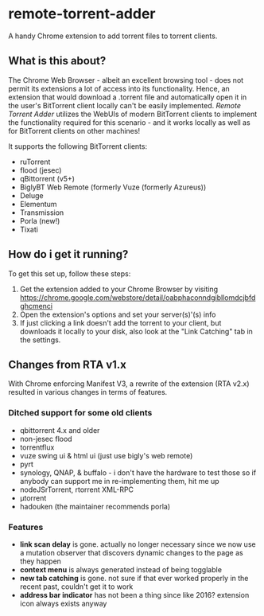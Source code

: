 # remote-torrent-adder

A handy Chrome extension to add torrent files to torrent clients.

## What is this about?

The Chrome Web Browser - albeit an excellent browsing tool - does not permit its extensions a lot of access into its functionality. Hence, an extension that would download a .torrent file and automatically open it in the user's BitTorrent client locally can't be easily implemented. *Remote Torrent Adder* utilizes the WebUIs of modern BitTorrent clients to implement the functionality required for this scenario - and it works locally as well as for BitTorrent clients on other machines!

It supports the following BitTorrent clients:

- ruTorrent
- flood (jesec)
- qBittorrent (v5+)
- BiglyBT Web Remote (formerly Vuze (formerly Azureus))
- Deluge
- Elementum
- Transmission
- Porla (new!)
- Tixati

## How do i get it running?

To get this set up, follow these steps:

1. Get the extension added to your Chrome Browser by visiting <https://chrome.google.com/webstore/detail/oabphaconndgibllomdcjbfdghcmenci>
2. Open the extension's options and set your server(s)'(s) info
3. If just clicking a link doesn't add the torrent to your client, but downloads it locally to your disk, also look at the "Link Catching" tab in the settings.

## Changes from RTA v1.x

With Chrome enforcing Manifest V3, a rewrite of the extension (RTA v2.x) resulted in various changes in terms of features.

### Ditched support for some old clients

- qbittorrent 4.x and older
- non-jesec flood
- torrentflux
- vuze swing ui & html ui (just use bigly's web remote)
- pyrt
- synology, QNAP, & buffalo - i don't have the hardware to test those so if anybody can support me in re-implementing them, hit me up
- nodeJSrTorrent, rtorrent XML-RPC
- µtorrent
- hadouken (the maintainer recommends porla)

### Features

- **link scan delay** is gone. actually no longer necessary since we now use a mutation observer that discovers dynamic changes to the page as they happen
- **context menu** is always generated instead of being togglable
- **new tab catching** is gone. not sure if that ever worked properly in the recent past, couldn't get it to work
- **address bar indicator** has not been a thing since like 2016? extension icon always exists anyway
